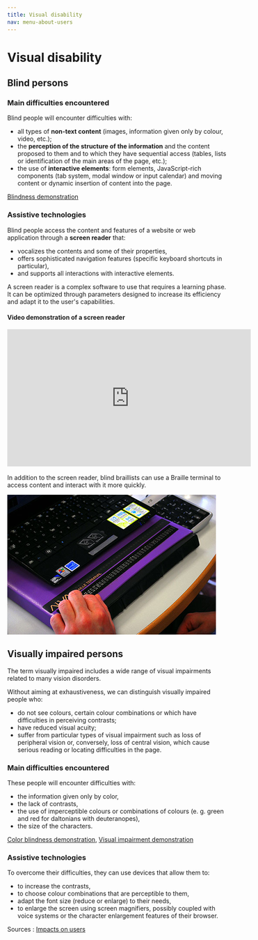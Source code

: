```yaml
---
title: Visual disability
nav: menu-about-users
---
```


# Visual disability

## Blind persons

### Main difficulties encountered

Blind people will encounter difficulties with:

* all types of **non-text content** (images, information given only by colour, video, etc.);
* the **perception of the structure of the information** and the content proposed to them and to which they have sequential access (tables, lists or identification of the main areas of the page, etc.);
* the use of **interactive elements**: form elements, JavaScript-rich components (tab system, modal window or input calendar) and moving content or dynamic insertion of content into the page.

[Blindness demonstration](https://atalan.fr/agissons/en/cecite.html)

### Assistive technologies

Blind people access the content and features of a website or web application through a **screen reader** that:

* vocalizes the contents and some of their properties,
* offers sophisticated navigation features (specific keyboard shortcuts in particular),
* and supports all interactions with interactive elements.

A screen reader is a complex software to use that requires a learning phase. It can be optimized through parameters designed to increase its efficiency and adapt it to the user's capabilities.

#### Video demonstration of a screen reader

<div class="video"><iframe title="Screen reader demonstration" width="560" height="315" src="https://www.youtube.com/embed/q_ATY9gimOM?cc_load_policy=1" frameborder="0" allow="accelerometer; encrypted-media; gyroscope; picture-in-picture" allowfullscreen></iframe></div>

In addition to the screen reader, blind braillists can use a Braille terminal to access content and interact with it more quickly.

![](img/braille-terminal.jpg)

## Visually impaired persons

The term visually impaired includes a wide range of visual impairments related to many vision disorders.

Without aiming at exhaustiveness, we can distinguish visually impaired people who:

* do not see colours, certain colour combinations or which have difficulties in perceiving contrasts;
* have reduced visual acuity;
* suffer from particular types of visual impairment such as loss of peripheral vision or, conversely, loss of central vision, which cause serious reading or locating difficulties in the page.

### Main difficulties encountered

These people will encounter difficulties with:

* the information given only by color,
* the lack of contrasts,
* the use of imperceptible colours or combinations of colours (e. g. green and red for daltonians with deuteranopes),
* the size of the characters.

[Color blindness demonstration](https://atalan.fr/agissons/en/daltonisme.html), [Visual impairment demonstration](https://atalan.fr/agissons/en/malvoyance.html)

### Assistive technologies

To overcome their difficulties, they can use devices that allow them to:

* to increase the contrasts,
* to choose colour combinations that are perceptible to them,
* adapt the font size (reduce or enlarge) to their needs,
* to enlarge the screen using screen magnifiers, possibly coupled with voice systems or the character enlargement features of their browser.

Sources : [Impacts on users](https://github.com/DISIC/guide-impacts_utilisateurs)
